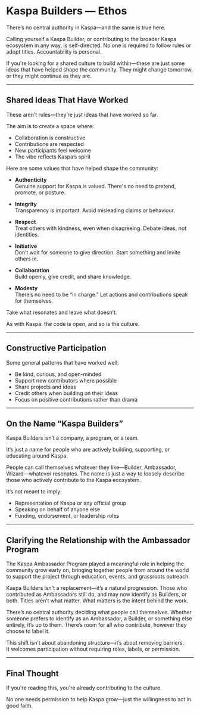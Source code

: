# Kaspa Builders — Ethos

There’s no central authority in Kaspa—and the same is true here.

Calling yourself a Kaspa Builder, or contributing to the broader Kaspa ecosystem in any way, is self-directed. No one is required to follow rules or adopt titles. Accountability is personal.

If you're looking for a shared culture to build within—these are just some ideas that have helped shape the community. They might change tomorrow, or they might continue as they are.

---

## Shared Ideas That Have Worked

These aren’t rules—they’re just ideas that have worked so far. 

The aim is to create a space where:
- Collaboration is constructive  
- Contributions are respected  
- New participants feel welcome  
- The vibe reflects Kaspa’s spirit  

Here are some values that have helped shape the community:

- **Authenticity**  
  Genuine support for Kaspa is valued. There's no need to pretend, promote, or posture.

- **Integrity**  
  Transparency is important. Avoid misleading claims or behaviour.

- **Respect**  
  Treat others with kindness, even when disagreeing. Debate ideas, not identities.

- **Initiative**  
  Don’t wait for someone to give direction. Start something and invite others in.

- **Collaboration**  
  Build openly, give credit, and share knowledge.

- **Modesty**  
  There’s no need to be “in charge.” Let actions and contributions speak for themselves.

Take what resonates and leave what doesn’t.

As with Kaspa: the code is open, and so is the culture.

---

## Constructive Participation

Some general patterns that have worked well:

- Be kind, curious, and open-minded  
- Support new contributors where possible  
- Share projects and ideas  
- Credit others when building on their ideas  
- Focus on positive contributions rather than drama  

---

## On the Name “Kaspa Builders”

Kaspa Builders isn’t a company, a program, or a team.
  
It’s just a name for people who are actively building, supporting, or educating around Kaspa. 

People can call themselves whatever they like—Builder, Ambassador, Wizard—whatever resonates. The name is just a way to loosely describe those who actively contribute to the Kaspa ecosystem.

It’s not meant to imply:  
- Representation of Kaspa or any official group  
- Speaking on behalf of anyone else  
- Funding, endorsement, or leadership roles   

---

## Clarifying the Relationship with the Ambassador Program

The Kaspa Ambassador Program played a meaningful role in helping the community grow early on, bringing together people from around the world to support the project through education, events, and grassroots outreach.

Kaspa Builders isn't a replacement—it’s a natural progression. Those who contributed as Ambassadors still do, and may now identify as Builders, or both. Titles aren’t what matter. What matters is the intent behind the work.

There’s no central authority deciding what people call themselves. Whether someone prefers to identify as an Ambassador, a Builder, or something else entirely, it’s up to them. There’s room for all who contribute, however they choose to label it.

This shift isn’t about abandoning structure—it’s about removing barriers.  
It welcomes participation without requiring roles, labels, or permission.

---

## Final Thought

If you're reading this, you're already contributing to the culture.

No one needs permission to help Kaspa grow—just the willingness to act in good faith.